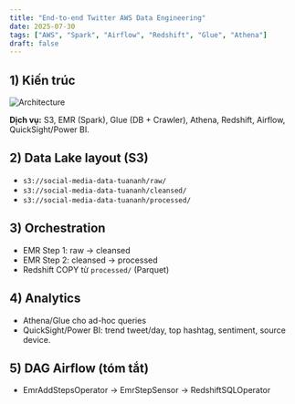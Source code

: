 ```yaml
---
title: "End-to-end Twitter AWS Data Engineering"
date: 2025-07-30
tags: ["AWS", "Spark", "Airflow", "Redshift", "Glue", "Athena"]
draft: false
---
```


## 1) Kiến trúc
![Architecture](/images/architecture.png)

**Dịch vụ:** S3, EMR (Spark), Glue (DB + Crawler), Athena, Redshift, Airflow, QuickSight/Power BI.

## 2) Data Lake layout (S3)
- `s3://social-media-data-tuananh/raw/`
- `s3://social-media-data-tuananh/cleansed/`
- `s3://social-media-data-tuananh/processed/`

## 3) Orchestration
- EMR Step 1: raw → cleansed  
- EMR Step 2: cleansed → processed  
- Redshift COPY từ `processed/` (Parquet)

## 4) Analytics
- Athena/Glue cho ad-hoc queries  
- QuickSight/Power BI: trend tweet/day, top hashtag, sentiment, source device.

## 5) DAG Airflow (tóm tắt)
- EmrAddStepsOperator → EmrStepSensor → RedshiftSQLOperator